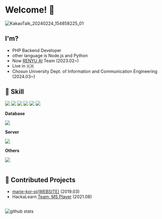 # Welcome! 👋
<!-- ![IMG_6655](https://github.com/fpalslxent/fpalslxent/assets/32701658/9460e0cd-b0c5-4d42-9795-ac2afcec166e) -->
![KakaoTalk_20240224_154858225_01](https://github.com/n47turbo/n47turbo/assets/32701658/c06c0401-822e-427a-a409-b1d92d80c8fa)

## I'm?
- PHP Backend Developer
- other language is Node.js and Python
- Now [RENYU AI](https://renyu.ai) Team (2023.02~)
- Live in 🇰🇷
- Chosun University Dept. of Information and Communication Engineering (2024.03~)

## 🔨 Skill
<div style="display:flex; flex-direction:column; align-items:flex-start;">
    <div>
        <img src="https://img.shields.io/badge/html5-E34F26?style=for-the-badge&logo=html5&logoColor=white"> 
        <img src="https://img.shields.io/badge/css-1572B6?style=for-the-badge&logo=css3&logoColor=white"> 
        <img src="https://img.shields.io/badge/bootstrap-7952B3?style=for-the-badge&logo=bootstrap&logoColor=white">
        <img src="https://img.shields.io/badge/vue.js-4FC08D?style=for-the-badge&logo=vue.js&logoColor=white">
        <img src="https://img.shields.io/badge/php-777BB4?style=for-the-badge&logo=php&logoColor=white">
        <img src="https://img.shields.io/badge/python-3776AB?style=for-the-badge&logo=python&logoColor=white"> 
    </div>
    <!-- Database -->
    <p><strong>Database</strong></p>
    <div>
        <img src="https://img.shields.io/badge/mysql-4479A1?style=for-the-badge&logo=mysql&logoColor=white"> 
    </div>
    <!-- Server -->
    <p><strong>Server</strong></p>
    <div>
        <img src="https://img.shields.io/badge/linux-FCC624?style=for-the-badge&logo=linux&logoColor=black"> 
    </div>
    <!-- Others -->
    <p><strong>Others</strong></p>
    <div>
        <img src="https://img.shields.io/badge/vercel-000000?style=for-the-badge&logo=vercel&logoColor=white"> 
</div>
      <br>
</div>

## 🙋 Contributed Projects
- [marie-kor-pj(WEBSITE)](https://github.com/marie-kor-pj) (2019.03)
- HackaLearn [Team: MS Player](https://github.com/devrel-kr/HackaLearn/blob/main/teams/MS%20Player.md) (2021.08)

<br>![github stats](https://github-readme-stats.vercel.app/api?username=n47turbo&show_icons=true&theme=dark)
